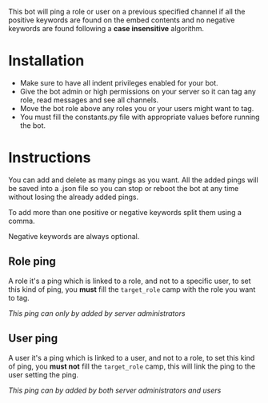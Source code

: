 This bot will ping a role or user on a previous specified channel if all the positive keywords are found on the embed contents and no negative keywords are found following a **case insensitive** algorithm.

# Installation
- Make sure to have all indent privileges enabled for your bot.
- Give the bot admin or high permissions on your server so it can tag any role, read messages and see all channels.
- Move the bot role above any roles you or your users might want to tag.
- You must fill the constants.py file with appropriate values before running the bot.

# Instructions
You can add and delete as many pings as you want. All the added pings will be saved into a .json file so you can stop or reboot the bot at any time without losing the already added pings.

To add more than one positive or negative keywords split them using a comma.

Negative keywords are always optional.
## Role ping
A role it's a ping which is linked to a role, and not to a specific user, to set this kind of ping, you **must** fill the `target_role` camp with the role you want to tag.

*This ping can only by added by server administrators*
## User ping
A user it's a ping which is linked to a user, and not to a role, to set this kind of ping, you **must not** fill the `target_role` camp, this will link the ping to the user setting the ping.

*This ping can by added by both server administrators and users*
